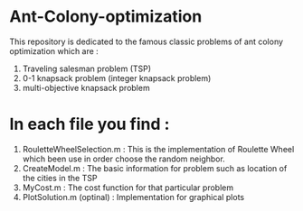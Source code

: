 # Ant-Colony-optimization
This repository is dedicated to the famous classic problems of ant colony optimization which are :
1) Traveling salesman problem (TSP)
2) 0-1 knapsack problem (integer knapsack problem)
3) multi-objective knapsack problem

# In each file you find : 
1. RouletteWheelSelection.m : This is the implementation of Roulette Wheel which been use in order choose the random neighbor.
2. CreateModel.m : The basic information for problem such as location of the cities in the TSP
3. MyCost.m : The cost function for that particular problem 
4. PlotSolution.m (optinal) : Implementation for graphical plots

